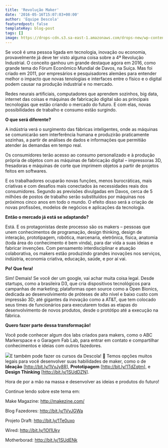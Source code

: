 ```yaml
---
title: 'Revolução Maker'
date: '2016-05-16T15:07:03+00:00'
author: 'Equipe Descola'
featuredpost: false
templateKey: blog-post
tags: []
image: https://drops-cdn.s3.sa-east-1.amazonaws.com/drops-new/wp-content/uploads/2016/05/16150503/REVOLUCAOMAKER.001-150x150.jpeg
---
```

<span class="s1">Se você é uma pessoa ligada em tecnologia, inovação ou economia, provavelmente já deve ter visto alguma coisa sobre a 4ª Revolução Industrial. O conceito ganhou um grande destaque agora em 2016, como grande tema do Fórum Econômico Mundial de Davos, na Suíça. Mas foi criado em 2011, por empresários e pesquisadores alemães para entender melhor o impacto que novas tenologias e interfaces entre o físico e o digital podem causar na produção industrial e no mercado. </span>

<span class="s1">Redes neurais artificiais, computadores que aprendem sozinhos, big data, internet das coisas e máquinas de fabricação digital são as principais tecnologias que estão criando o mercado do futuro. E com elas, novas possibilidades de trabalho e consumo estão surgindo.</span>

<span class="s1">**O que será diferente?**</span>

<span class="s1">A indústria verá o surgimento das fábricas inteligentes, onde as máquinas se comunicarão sem interferência humana e produzirão praticamente sozinhas, a partir de análises de dados e informações que permitião atender às demandas em tempo real. </span>

<span class="s1">Os consumidores terão acesso ao consumo personalizado e à produção própria de objetos com as máquinas de fabricação digital – impressoras 3D, fresadoras e máquinas de corte que imprimem objetos a partir de projetos feitos em softwares. </span>

<span class="s1">E os trabalhadores ocuparão novas funções, menos burocráticas, mais criativas e com desafios mais conectados às necessidades reais dos consumidores. Segundo as previsões divulgadas em Davos, cerca de 5 milhões de postos de trabalho serão substituídos por máquinas nos próximos cinco anos em todo o mundo. O efeito disso será a criação de novas profissões, modelos de negócios e aplicações da tecnologia. </span>

<span class="s1">**Então o mercado já está se adaptando?**</span>

<span class="s1">Está. E os protagonistas deste processo são os makers – pessoas que unem conhecimentos de programação, design thinking, design de interação, prototipagem, robótica, marcenaria, eletrônica, física, anatomia (toda área do conhecimento é bem vinda), para dar vida a suas ideias e fabricar invenções. Com pensamento interdisciplinar e atuação colaborativa, os makers estão produzindo grandes inovações nos serviços, indústria, economia criativa, educação, saúde, e por aí vai.</span>

<span class="s1">**Po! Que fera!**</span>

<span class="s1">Sim! Demais! Se você der um google, vai achar muita coisa legal. Desde startups, como a brasileira D3, que cria dispositivos tecnológicos para campanhas de marketing; plataformas open source como a Open Bionics, dedicada ao desenvolvimento de próteses de alto nível e baixo custo com impressão 3D; até gigantes da inovação como a AT&amp;T, que tem colocado seus times de funcionários para executarem todas as etapas do desenvolvimento de novos produtos, desde o protótipo até a execução na fábrica.</span>

<span class="s1">**Quero fazer parte dessa transformação!**</span>

<span class="s1">Você pode conhecer algum dos labs criados para makers, como o ABC Markerspace e o Garagem Fab Lab, para entrar em contato e compartilhar conhecimentos e ideias com outros fazedores.</span>

<span class="s1">[![](http://i.giphy.com/4dYKLFwloAxOw.gif)](http://www.descola.org)E também pode fazer os cursos da Descola! 🙂 Temos opções muitos legais para você desenvolver suas habilidades de maker, como o de **Ideação** \[<http://bit.ly/1VvJy8R>\], **Prototipagem** \[<http://bit.ly/1TdZqtm>\], e **Design Thinking** \[<http://bit.ly/1SUdDZN>\].</span>

<span class="s1">Hora de por a mão na massa e desenvolver as ideias e produtos do futuro!</span>

<span class="s1">Continue lendo sobre este tema em:</span>

<span class="s1">Make Magazine: <http://makezine.com/></span>

<span class="s1">Blog Fazedores: <http://bit.ly/1VvJGWa></span>

<span class="s1">Projeto Draft: <http://bit.ly/1Te0uxo></span>

<span class="s1">Wired: <http://bit.ly/1OI1Uky></span>

<span class="s1">Motherborad: <http://bit.ly/1SUdENk></span>